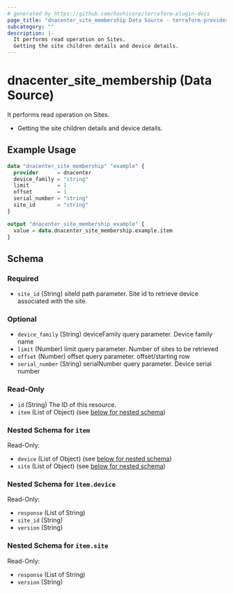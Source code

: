 ```yaml
---
# generated by https://github.com/hashicorp/terraform-plugin-docs
page_title: "dnacenter_site_membership Data Source - terraform-provider-dnacenter"
subcategory: ""
description: |-
  It performs read operation on Sites.
  Getting the site children details and device details.
---
```


# dnacenter_site_membership (Data Source)

It performs read operation on Sites.

- Getting the site children details and device details.

## Example Usage

```terraform
data "dnacenter_site_membership" "example" {
  provider      = dnacenter
  device_family = "string"
  limit         = 1
  offset        = 1
  serial_number = "string"
  site_id       = "string"
}

output "dnacenter_site_membership_example" {
  value = data.dnacenter_site_membership.example.item
}
```

<!-- schema generated by tfplugindocs -->
## Schema

### Required

- `site_id` (String) siteId path parameter. Site id to retrieve device associated with the site.

### Optional

- `device_family` (String) deviceFamily query parameter. Device family name
- `limit` (Number) limit query parameter. Number of sites to be retrieved
- `offset` (Number) offset query parameter. offset/starting row
- `serial_number` (String) serialNumber query parameter. Device serial number

### Read-Only

- `id` (String) The ID of this resource.
- `item` (List of Object) (see [below for nested schema](#nestedatt--item))

<a id="nestedatt--item"></a>
### Nested Schema for `item`

Read-Only:

- `device` (List of Object) (see [below for nested schema](#nestedobjatt--item--device))
- `site` (List of Object) (see [below for nested schema](#nestedobjatt--item--site))

<a id="nestedobjatt--item--device"></a>
### Nested Schema for `item.device`

Read-Only:

- `response` (List of String)
- `site_id` (String)
- `version` (String)


<a id="nestedobjatt--item--site"></a>
### Nested Schema for `item.site`

Read-Only:

- `response` (List of String)
- `version` (String)
